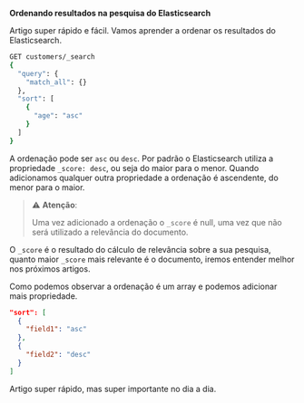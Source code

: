 **Ordenando resultados na pesquisa do Elasticsearch**

Artigo super rápido e fácil. Vamos aprender a ordenar os resultados do Elasticsearch. 

```sh
GET customers/_search
{
  "query": {
    "match_all": {}
  },
  "sort": [
    {
      "age": "asc"
    }
  ]
}
```

A ordenação pode ser `asc` ou `desc`. Por padrão o Elasticsearch utiliza a propriedade `_score: desc`, ou seja do maior para o menor. Quando adicionamos qualquer outra propriedade a ordenação é ascendente, do menor para o maior. 

> ⚠️ **Atenção**:
> 
> Uma vez adicionado a ordenação o `_score` é null, uma vez que não será utilizado a relevância do documento.

O `_score` é o resultado do cálculo de relevância sobre a sua pesquisa, quanto maior `_score` mais relevante é o documento, iremos entender melhor nos próximos artigos.

Como podemos observar a ordenação é um array e podemos adicionar mais propriedade.

```json
"sort": [
  {
    "field1": "asc"
  },
  {
    "field2": "desc"
  }
]
```

Artigo super rápido, mas super importante no dia a dia.